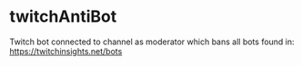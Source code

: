 # twitchAntiBot
Twitch bot connected to channel as moderator which bans all bots found in: https://twitchinsights.net/bots
